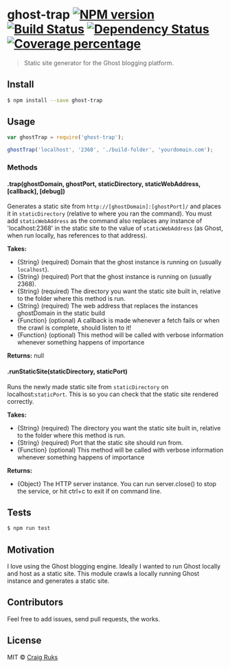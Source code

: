 # ghost-trap [![NPM version][npm-image]][npm-url] [![Build Status][travis-image]][travis-url] [![Dependency Status][daviddm-image]][daviddm-url] [![Coverage percentage][coveralls-image]][coveralls-url]
> Static site generator for the Ghost blogging platform.


## Install

```sh
$ npm install --save ghost-trap
```


## Usage

```js
var ghostTrap = require('ghost-trap');

ghostTrap('localhost', '2368', './build-folder', 'yourdomain.com');
```

### Methods
#### .trap(ghostDomain, ghostPort, staticDirectory, staticWebAddress, [callback], [debug])

Generates a static site from `http://[ghostDomain]:[ghostPort]/` and places it in `staticDirectory` (relative to where you ran the command). You must add `staticWebAddress` as the command also replaces any instance of 'localhost:2368' in the static site to the value of `staticWebAddress` (as Ghost, when run locally, has references to that address).

**Takes:**
- {String} (required) Domain that the ghost instance is running on (usually `localhost`).
- {String} (required) Port that the ghost instance is running on (usually 2368).
- {String} (required) The directory you want the static site built in, relative to the folder where this method is run.
- {String} (required) The web address that replaces the instances ghostDomain in the static build
- {Function} (optional) A callback is made whenever a fetch fails or when the crawl is complete, should listen to it!
- {Function} (optional) This method will be called with verbose information whenever something happens of importance

**Returns:** null

#### .runStaticSite(staticDirectory, staticPort)

Runs the newly made static site from `staticDirectory` on localhost:`staticPort`. This is so you can check that the static site rendered correctly.

**Takes:**
- {String} (required) The directory you want the static site built in, relative to the folder where this method is run.
- {String} (required) Port that the static site should run from.
- {Function} (optional) This method will be called with verbose information whenever something happens of importance

**Returns:**
- {Object} The HTTP server instance. You can run server.close() to stop the service, or hit ctrl+c to exit if on command line.



## Tests
```sh
$ npm run test
```


## Motivation

I love using the Ghost blogging engine. Ideally I wanted to run Ghost locally and host as a static site. This module crawls a locally running Ghost instance and generates a static site.


## Contributors

Feel free to add issues, send pull requests, the works.


## License

MIT © [Craig Ruks](craigruks.com)


[npm-image]: https://badge.fury.io/js/ghost-trap.svg
[npm-url]: https://npmjs.org/package/ghost-trap
[travis-image]: https://travis-ci.org/craigruks/ghost-trap.svg?branch=master
[travis-url]: https://travis-ci.org/craigruks/ghost-trap
[daviddm-image]: https://david-dm.org/craigruks/ghost-trap.svg?theme=shields.io
[daviddm-url]: https://david-dm.org/craigruks/ghost-trap
[coveralls-image]: https://coveralls.io/repos/craigruks/ghost-trap/badge.svg
[coveralls-url]: https://coveralls.io/r/craigruks/ghost-trap
